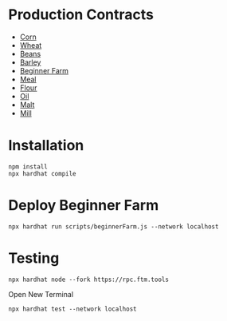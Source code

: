 # Production Contracts

- [Corn](https://ftmscan.com/address/0x7d81357287fB8fdF763dcB4dF419e95f1fb5B0b6#code)
- [Wheat](https://ftmscan.com/address/0x48c3416229203dA487774a1eeD64ed51480dE84A#code)
- [Beans](https://ftmscan.com/address/0x7e8595472169E8DcB2531d8EC1c6735b6EC95d40#code)
- [Barley](https://ftmscan.com/address/0x24105Bb2C64bed9f9b01308D578FdE53334B850e#code)
- [Beginner Farm](https://ftmscan.com/address/0x8f6C0AB551e0d8F6FFEE224b0c090d0E8DbB3C1D#code)
- [Meal](https://ftmscan.com/address/0xCbA99CD7E70FDb874AfCf5dc7D590D7840497f69#code)
- [Flour](https://ftmscan.com/address/0xD092b10C77159d31EFeB7c66A55EcdB7D1ADc73B#code)
- [Oil](https://ftmscan.com/address/0x10a72f356c8f2B6d8CEa25B555b0FdE81917d048#code)
- [Malt](https://ftmscan.com/address/0xA37f62796cE8Ff995c3B67E46d875f33E0Fe692D#code)
- [Mill](https://ftmscan.com/address/0x9c1F96777A3C9fB520Ea27Fb817e098fac7761Ef#code)

# Installation

```
npm install
npx hardhat compile
```

# Deploy Beginner Farm

```
npx hardhat run scripts/beginnerFarm.js --network localhost
```

# Testing

```
npx hardhat node --fork https://rpc.ftm.tools
```

Open New Terminal

```
npx hardhat test --network localhost
```
